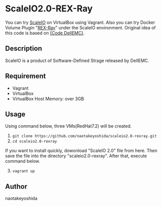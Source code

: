 # ScaleIO2.0-REX-Ray

You can try [ScaleIO](https://japan.emc.com/storage/scaleio/index.htm) on VirtualBox using Vagrant. Also you can try Docker Volume Plugin "[REX-Ray](https://github.com/codedellemc/rexray)" under the ScaleIO environment. Original idea of this code is based on [{Code DellEMC}](https://codedellemc.com/).
  
## Description
ScaleIO is a product of Software-Defined Strage released by DellEMC.
  
## Requirement
* Vagrant 
* VirtualBox
* VirtualBox Host Memory: over 3GB
  
## Usage
Using command below, three VMs(RedHat7.2) will be created.
1. `git clone https://github.com/naotakeyoshida/scaleio2.0-rexray.git`
2. `cd scaleio2.0-rexray`
  
If you want to install quickly, dowonload "ScaleIO 2.0" file from here. Then save the file into the directory "scaleio2.0-rexray". After that, execute command below.
  
3. `vagrant up`
  
## Author
naotakeyoshida
